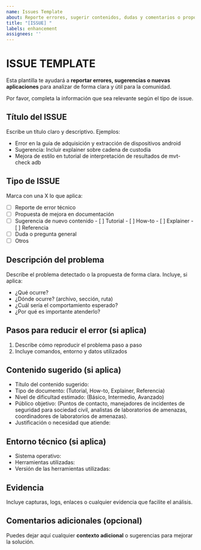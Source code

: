 ```yaml
---
name: Issues Template
about: Reporte errores, sugerir contenidos, dudas y comentarios o proponer mejoras en documentación
title: "[ISSUE] "
labels: enhancement
assignees: ''
---
```


# ISSUE TEMPLATE

Esta plantilla te ayudará a **reportar errores, sugerencias o nuevas aplicaciones** para analizar de forma clara y útil para la comunidad.

Por favor, completa la información que sea relevante según el tipo de issue.

## Título del ISSUE

Escribe un título claro y descriptivo. Ejemplos:

* Error en la guía de adquisición y extracción de dispositivos android
* Sugerencia: Incluir explainer sobre cadena de custodia
* Mejora de estilo en tutorial de interpretación de resultados de mvt-check adb

## Tipo de ISSUE

Marca con una X lo que aplica:

- [ ] Reporte de error técnico
- [ ] Propuesta de mejora en documentación
- [ ] Sugerencia de nuevo contenido
      - [ ] Tutorial
      - [ ] How-to
      - [ ] Explainer
      - [ ] Referencia
- [ ] Duda o pregunta general
- [ ] Otros

## Descripción del problema

Describe el problema detectado o la propuesta de forma clara. Incluye, si aplica:

* ¿Qué ocurre?
* ¿Dónde ocurre? (archivo, sección, ruta)
* ¿Cuál sería el comportamiento esperado?
* ¿Por qué es importante atenderlo?

## Pasos para reducir el error (si aplica)

1. Describe cómo reproducir el problema paso a paso
2. Incluye comandos, entorno y datos utilizados

## Contenido sugerido (si aplica)

* Título del contenido sugerido:
* Tipo de documento: (Tutorial, How-to, Explainer, Referencia)
* Nivel de dificultad estimado: (Básico, Intermedio, Avanzado)
* Público objetivo: (Puntos de contacto, manejadores de incidentes de seguridad para sociedad civil, analistas de laboratorios de amenazas, coordinadores de laboratorios de amenazas).
* Justificación o necesidad que atiende:

## Entorno técnico (si aplica)

* Sistema operativo:
* Herramientas utilizadas:
* Versión de las herramientas utilizadas:

## Evidencia

Incluye capturas, logs, enlaces o cualquier evidencia que facilite el análisis.

## Comentarios adicionales (opcional)

Puedes dejar aquí cualquier **contexto adicional** o sugerencias para mejorar la solución.
